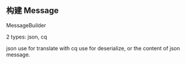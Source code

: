 

## 构建 Message

MessageBuilder

2 types: json, cq

json use for translate with cq use for deserialize, or the content of json message.